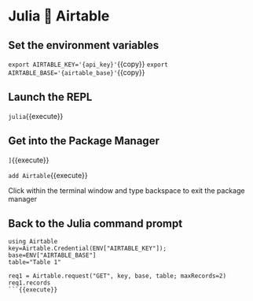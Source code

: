 # Julia 💖 Airtable

## Set the environment variables

`export AIRTABLE_KEY='{api_key}'`{{copy}}
`export AIRTABLE_BASE='{airtable_base}'`{{copy}}

## Launch the REPL

`julia`{{execute}}

## Get into the Package Manager

`]`{{execute}}

`add Airtable`{{execute}}

Click within the terminal window and type backspace to exit the package manager

## Back to the Julia command prompt

```
using Airtable
key=Airtable.Credential(ENV["AIRTABLE_KEY"]);
base=ENV["AIRTABLE_BASE"]
table="Table 1"

req1 = Airtable.request("GET", key, base, table; maxRecords=2)
req1.records
```{{execute}}
